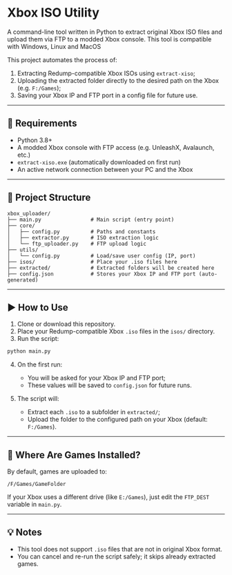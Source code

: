 # Xbox ISO Utility

A command-line tool written in Python to extract original Xbox ISO files and upload them via FTP to a modded Xbox console.
This tool is compatible with Windows, Linux and MacOS

This project automates the process of:
1. Extracting Redump-compatible Xbox ISOs using `extract-xiso`;
2. Uploading the extracted folder directly to the desired path on the Xbox (e.g. `F:/Games`);
3. Saving your Xbox IP and FTP port in a config file for future use.

---

## 🔧 Requirements

- Python 3.8+
- A modded Xbox console with FTP access (e.g. UnleashX, Avalaunch, etc.)
- `extract-xiso.exe` (automatically downloaded on first run)
- An active network connection between your PC and the Xbox

---

## 📂 Project Structure

```
xbox_uploader/
├── main.py                # Main script (entry point)
├── core/
│   ├── config.py          # Paths and constants
│   ├── extractor.py       # ISO extraction logic
│   └── ftp_uploader.py    # FTP upload logic
├── utils/
│   └── config.py          # Load/save user config (IP, port)
├── isos/                  # Place your .iso files here
├── extracted/             # Extracted folders will be created here
├── config.json            # Stores your Xbox IP and FTP port (auto-generated)
```

---

## ▶️ How to Use

1. Clone or download this repository.
2. Place your Redump-compatible Xbox `.iso` files in the `isos/` directory.
3. Run the script:

```bash
python main.py
```

4. On the first run:
   - You will be asked for your Xbox IP and FTP port;
   - These values will be saved to `config.json` for future runs.

5. The script will:
   - Extract each `.iso` to a subfolder in `extracted/`;
   - Upload the folder to the configured path on your Xbox (default: `F:/Games`).

---

## 💾 Where Are Games Installed?

By default, games are uploaded to:

```
/F/Games/GameFolder
```

If your Xbox uses a different drive (like `E:/Games`), just edit the `FTP_DEST` variable in `main.py`.

---

## 💡 Notes

- This tool does not support `.iso` files that are not in original Xbox format.
- You can cancel and re-run the script safely; it skips already extracted games.
